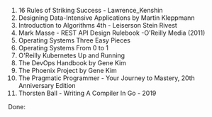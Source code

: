 1. 16 Rules of Striking Success - Lawrence_Kenshin
2. Designing Data-Intensive Applications by Martin Kleppmann
3. Introduction to Algorithms 4th - Leiserson Stein Rivest
4. Mark Masse - REST API Design Rulebook  -O'Reilly Media (2011)
5. Operating Systems Three Easy Pieces
6. Operating Systems From 0 to 1
7. O'Reilly Kubernetes Up and Running
8. The DevOps Handbook by Gene Kim
9. The Phoenix Project by Gene Kim
10. The Pragmatic Programmer - Your Journey to Mastery, 20th Anniversary Edition
11. Thorsten Ball - Writing A Compiler In Go - 2019

Done: 
